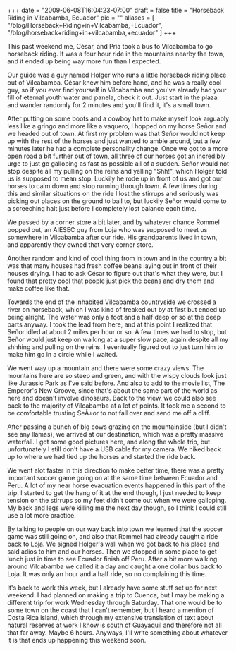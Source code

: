 
+++
date = "2009-06-08T16:04:23-07:00"
draft = false
title = "Horseback Riding in Vilcabamba, Ecuador"
pic = ""
aliases = [
  "/blog/Horseback+Riding+in+Vilcabamba,+Ecuador",
  "/blog/horseback+riding+in+vilcabamba,+ecuador"
]
+++

<p>
    This past weekend me, C&eacute;sar, and Pria took a bus to Vilcabamba to go horseback riding.  It was a four
    hour ride in the mountains nearby the town, and it ended up being way more fun than I expected.
    </p>
    <p>
    Our guide was a guy named Holger who runs a little horseback riding place out of Vilcabamba.  C&eacute;sar
    knew him before hand, and he was a really cool guy, so if you ever find yourself in Vilcabamba and
    you've already had your fill of eternal youth water and panela, check it out.  Just start in the
    plaza and wander randomly for 2 minutes and you'll find it, it's a small town.
    </p>    
    <p>
    After putting on some boots and a cowboy hat to make myself look arguably less like a gringo and more
    like a vaquero, I hopped on my horse Se&ntilde;or and we headed out of town.  At first my problem was that
    Se&ntilde;or would not keep up with the rest of the horses and just wanted to amble around, but a few minutes
    later he had a complete personality change.  Once we got to a more open road a bit further out of town, all
    three of our horses got an incredibly urge to just go galloping as fast as possible all of a sudden.
    Se&ntilde;or would not stop despite all my pulling on the reins and yelling "Shh!", which Holger told us is 
    supposed to mean stop.  Luckily he rode up in front of us and got our horses to calm down and stop
    running through town.  A few times during this and similar situations on the ride I lost the stirrups
    and seriously was picking out places on the ground to bail to, but luckily Se&ntilde;or would come to a
    screeching halt just before I completely lost balance each time.
    </p>
    <p>
    We passed by a corner store a bit later, and by whatever chance Rommel popped out, an AIESEC guy from
    Loja who was supposed to meet us somewhere in Vilcabamba after our ride.  His grandparents lived in
    town, and apparently they owned that very corner store.  
    </p>
    <p>
	 Another random and kind of cool thing from in town and in the country a bit was that many houses had
	 fresh coffee beans laying out in front of their houses drying.  I had to ask C&eacute;sar to figure out that's
	 what they were, but I found that pretty cool that people just pick the beans and dry them and make
	 coffee like that.
    </p>
    <p>
    Towards the end of the inhabited Vilcabamba countryside we crossed a river on horseback, which I
    was kind of freaked out by at first but ended up being alright.  The water was only a foot and a half
    deep or so at the deep parts anyway.  I took the lead from here, and at this point I realized that
    Se&ntilde;or idled at about 2 miles per hour or so.  A few times we had to stop, but Se&ntilde;or would just keep
    on walking at a super slow pace, again despite all my shhhing and pulling on the reins.  I eventually
    figured out to just turn him to make him go in a circle while I waited.
    </p>
    <p>
    We went way up a mountain and there were some crazy views.  The mountains here are so steep and
    green, and with the wispy clouds look just like Jurassic Park as I've said before.  And also to
    add to the movie list, The Emperor's New Groove, since that's about the same part of the world as 
    here and doesn't involve dinosaurs.  Back to the view, we could also
    see back to the majority of Vilcabamba at a lot of points.  It took me a second to be comfortable
    trusting SeÃ±or to not fall over and send me off a cliff.
    </p>
    <p>
    After passing a bunch of big cows grazing on the mountainside (but I didn't see any llamas), we
    arrived at our destination, which was a pretty massive waterfall.  I got some good pictures here,
    and along the whole trip, but unfortunately I still don't have a USB cable for my camera.  We
    hiked back up to where we had tied up the horses and started the ride back.
    </p>
    <p>
    We went alot faster in this direction to make better time, there was a pretty important soccer
    game going on at the same time between Ecuador and Peru.  A lot of my near horse evacuation
    events happened in this part of the trip.  I started to get the hang of it at the end though,
    I just needed to keep tension on the stirrups so my feet didn't come out when we were galloping.
    My back and legs were killing me the next day though, so I think I could still use a lot more 
    practice.
    </p>
    <p>
    By talking to people on our way back into town we learned that the soccer game was still going
    on, and also that Rommel had already caught a ride back to Loja.  We signed Holger's wall when 
    we got back to his place and said adios to him and our horses.  Then we stopped in some place to 
    get lunch just in time to see Ecuador finish off Peru.  After a bit more walking around Vilcabamba
    we called it a day and caught a one dollar bus back to Loja.  It was only an hour and a half ride,
    so no complaining this time.
    </p>
    <p>
    It's back to work this week, but I already have some stuff set up for next weekend.  I had planned
    on making a trip to Cuenca, but I may be making a different trip for work Wednesday through Saturday.
    That one would be to some town on the coast that I can't remember, but I heard a mention of Costa
    Rica island, which through my extensive translation of text about natural reserves at work I know
    is south of Guayaquil and therefore not all that far away.  Maybe 6 hours.  Anyways, I'll write
    something about whatever it is that ends up happening this weekend soon.
    </p>